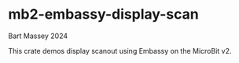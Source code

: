 # mb2-embassy-display-scan
Bart Massey 2024

This crate demos display scanout using Embassy on the
MicroBit v2.
